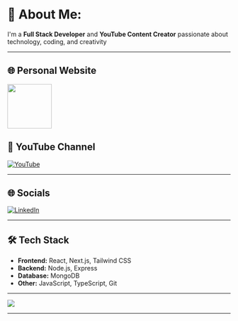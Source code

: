 # 💫 About Me:
I'm a **Full Stack Developer** and **YouTube Content Creator** passionate about technology, coding, and creativity

---

## 🌐 Personal Website
<a href="https://ideal-im.netlify.app">
  <img src="https://i.postimg.cc/yN6v3vbx/DALL-E-2024-10-16-13-32-33-A-logo-design-featuring-a-golden-chess-knight-on-a-completely-dark-bla.png" width="100px">
</a>


## 🎥 YouTube Channel
[![YouTube](https://img.shields.io/badge/YouTube-FF0000?style=for-the-badge&logo=youtube&logoColor=white)](https://www.youtube.com/@Ideal_IM)


---

## 🌐 Socials
[![LinkedIn](https://img.shields.io/badge/LinkedIn-%230077B5.svg?logo=linkedin&logoColor=white)](https://linkedin.com/in/atharv-pawar-3205072a3)


---

## 🛠️ Tech Stack
- **Frontend:** React, Next.js, Tailwind CSS
- **Backend:** Node.js, Express
- **Database:** MongoDB
- **Other:** JavaScript, TypeScript, Git

---

[![](https://visitcount.itsvg.in/api?id=AtharvPawar0&icon=0&color=0)](https://visitcount.itsvg.in)

---

<!-- Proudly created with love by Atharv Pawar -->
